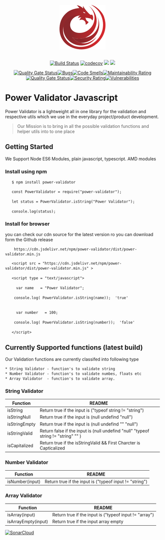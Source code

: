 
<div align="center">

![Power Validator](https://raw.githubusercontent.com/PowerValidator/power-validator-javascript/master/power-validator-logo.png)
<br><br>

[![Build Status](https://travis-ci.com/PowerValidator/power-validator-javascript.svg?branch=master)](https://travis-ci.com/PowerValidator/power-validator-javascript) [![codecov](https://codecov.io/gh/PowerValidator/power-validator-javascript/branch/master/graph/badge.svg)](https://codecov.io/gh/PowerValidator/power-validator-javascript) ![](https://img.shields.io/npm/dt/power-validator.svg?label=npm%20downloads&style=flat) 
[![](https://data.jsdelivr.com/v1/package/npm/power-validator/badge)](https://www.jsdelivr.com/package/npm/power-validator)

[![Quality Gate Status](https://sonarcloud.io/api/project_badges/measure?project=PowerValidator_power-validator-javascript&metric=alert_status)](https://sonarcloud.io/dashboard?id=PowerValidator_power-validator-javascript)[![Bugs](https://sonarcloud.io/api/project_badges/measure?project=PowerValidator_power-validator-javascript&metric=bugs)](https://sonarcloud.io/dashboard?id=PowerValidator_power-validator-javascript)[![Code Smells](https://sonarcloud.io/api/project_badges/measure?project=PowerValidator_power-validator-javascript&metric=code_smells)](https://sonarcloud.io/dashboard?id=PowerValidator_power-validator-javascript)[![Maintainability Rating](https://sonarcloud.io/api/project_badges/measure?project=PowerValidator_power-validator-javascript&metric=sqale_rating)](https://sonarcloud.io/dashboard?id=PowerValidator_power-validator-javascript)[![Quality Gate Status](https://sonarcloud.io/api/project_badges/measure?project=PowerValidator_power-validator-javascript&metric=alert_status)](https://sonarcloud.io/dashboard?id=PowerValidator_power-validator-javascript)[![Security Rating](https://sonarcloud.io/api/project_badges/measure?project=PowerValidator_power-validator-javascript&metric=security_rating)](https://sonarcloud.io/dashboard?id=PowerValidator_power-validator-javascript)[![Vulnerabilities](https://sonarcloud.io/api/project_badges/measure?project=PowerValidator_power-validator-javascript&metric=vulnerabilities)](https://sonarcloud.io/dashboard?id=PowerValidator_power-validator-javascript)

</div>

# Power Validator Javascript 

Power Validator is a lightweight all in one library for the validation and respective utils which we use in the everyday project/product development. 

> Our Mission is to bring in all the possible validation functions and helper utils into to one place


## Getting Started 

We Support Node ES6 Modules, plain javascript, typescript. AMD modules

### Install using npm 

```sh
   $ npm install power-validator
```

```
   const PowerValidator = require("power-validator");

   let status = PowerValidator.isString("Power Validator");

   console.log(status);
```

### Install for browser 

you can  check our cdn source for the latest version ro you can download form the Github release 

```
    https://cdn.jsdelivr.net/npm/power-validator/dist/power-validator.min.js
```

```
   <script src = "https://cdn.jsdelivr.net/npm/power-validator/dist/power-validator.min.js" >

   <script type = "text/javascript">

     var name   = "Power Validator";

    console.log( PowerValidator.isString(name));  'true'


     var number   = 100;

    console.log( PowerValidator.isString(number));  'false'

   </script>
```


## Currently Supported functions (latest build)

Our Validation functions are currently classifed into following type 

    * String Validator - function's to validate string 
    * Number Validator - function's to validate numbes, floats etc 
    * Array Validator  - function's to validate array.


### String Validator


| Function | README |
| ------ | ------ |
| isString | Return true if the input is ("typeof string != "string") |
| isStringNull | Return true if the input is (null  undefind  "null") |
| isStringEmpty |Return true if the input is (null  undefind  ""  "null") |
| isStringValid | Return false if the input is (null  undefind  "null"  "typeof string != "string"  "" ) |
| isCapitalized | Return true if the isStringValid && First Charcter is Capticalized |

### Number Validator


| Function | README |
| ------ | ------ |
| isNumber(input) | Return true if the input is ("typeof input != "string") |

### Array Validator


| Function | README |
| ------ | ------ |
| isArray(input) | Return true if the input is ("typeof input != "array") |
| isArrayEmpty(input) | Return true if the input array empty|

[![SonarCloud](https://sonarcloud.io/images/project_badges/sonarcloud-white.svg)](https://sonarcloud.io/dashboard?id=PowerValidator_power-validator-javascript)